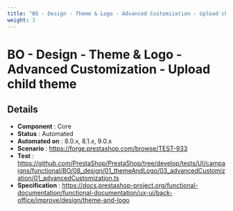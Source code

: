 ```yaml
---
title: "BO - Design - Theme & Logo - Advanced Customization - Upload child theme"
weight: 3
---
```


# BO - Design - Theme & Logo - Advanced Customization - Upload child theme
## Details
* **Component** : Core
* **Status** : Automated
* **Automated on** : 8.0.x, 8.1.x, 9.0.x
* **Scenario** : https://forge.prestashop.com/browse/TEST-933
* **Test** : https://github.com/PrestaShop/PrestaShop/tree/develop/tests/UI/campaigns/functional/BO/08_design/01_themeAndLogo/03_advancedCustomization/01_advancedCustomization.ts
* **Specification** : https://docs.prestashop-project.org/functional-documentation/functional-documentation/ux-ui/back-office/improve/design/theme-and-logo

